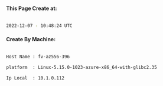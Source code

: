 
   
#### This Page Create at:

```bash

2022-12-07 - 10:48:24 UTC

```

#### Create By Machine:

```bash

Host Name : fv-az556-396

platform  : Linux-5.15.0-1023-azure-x86_64-with-glibc2.35

Ip Local  : 10.1.0.112

```

